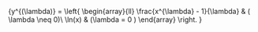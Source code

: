 
{y^{(\lambda)}  = \left\{
\begin{array}{ll}
\frac{x^{\lambda} - 1}{\lambda} & ( \lambda \neq 0)\\
\ln(x) & (\lambda = 0 )
\end{array}
\right.
}





